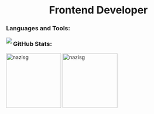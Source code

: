 <h1 align="center">Frontend Developer</h1>

<h3 align="left">Languages and Tools:</h3>
<div><img align="left" src="https://skillicons.dev/icons?i=html,css,bootstrap,sass,tailwind,js,ts,react,express,nodejs,mongodb,git,postman,figma"/></div>

<h3 align="left">GitHub Stats:</h3>
<div align="left">
<img src="https://github-readme-stats.vercel.app/api/top-langs/?username=nazisg&theme=vue-dark&hide_border=false&include_all_commits=false&count_private=true&layout=compact" alt="nazisg" height="150"/>
<img src="https://github-readme-stats.vercel.app/api?username=nazisg&theme=vue-dark&hide_border=false&include_all_commits=false&count_private=true" alt="nazisg" height="150"/>
</div>
